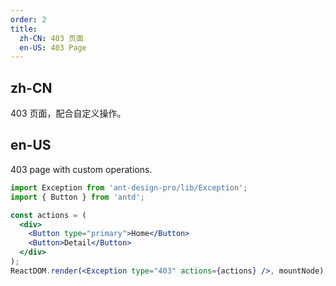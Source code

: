 ```yaml
---
order: 2
title:
  zh-CN: 403 页面
  en-US: 403 Page
---
```


## zh-CN

403 页面，配合自定义操作。

## en-US

403 page with custom operations.

```jsx
import Exception from 'ant-design-pro/lib/Exception';
import { Button } from 'antd';

const actions = (
  <div>
    <Button type="primary">Home</Button>
    <Button>Detail</Button>
  </div>
);
ReactDOM.render(<Exception type="403" actions={actions} />, mountNode);
```
